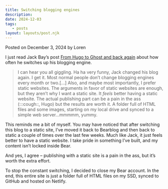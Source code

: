 ```yaml
---
title: Switching blogging engines
description:
date: 2024-12-03
tags:
   - posts
layout: layouts/post.njk
---
```


Posted on December 3, 2024 by Loren

I just read Jack Bay’s post [From Hugo to Ghost and back again](https://baty.net/2024/12/from-hugo-to-ghost-and-back-again/) about how often he switches up his blogging engine.

> I can hear you all giggling. Ha ha very funny, Jack changed his blog again. I get it. Most normal people don’t change blogging engines every month or two.\[…\] Also, and maybe most importantly, I prefer static websites. The arguments in favor of static websites are enough, but they aren’t why I want a static site. It *feels* better having a static website. The actual publishing part can be a pain in the ass (:::cough::, Hugo) but the results are worth it. A folder full of HTML files and some images, starting on my local drive and synced to a simple web server…mmmmm, yummy.

This reminds me a bit of myself. You may have noticed that after switching this blog to a static site, I’ve moved it back to Bearblog and then back to static a couple of times over the last few weeks. Much like Jack, it just feels better to have a static website. I take pride in something I’ve built, and my content isn’t locked inside Bear.

And yes, I agree – publishing with a static site is a pain in the ass, but it’s worth the extra effort.

To stop the constant switching, I decided to close my Bear account. In the end, this entire site is just a folder full of HTML files on my SSD, synced to GitHub and hosted on Netlify.
